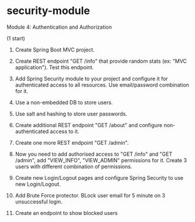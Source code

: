 # security-module
Module 4: Authentication and Authorization

(1 start)
1. Create Spring Boot MVC project.
2. Create REST endpoint "GET /info" that provide random stats (ex: "MVC application"). Test this endpoint.
3. Add Spring Security module to your project and configure it for authenticated access to all resources. Use email/password combination for it.


4. Use a non-embedded DB to store users.
5. Use salt and hashing to store user passwords.
6. Create additional REST endpoint "GET /about" and configure non-authenticated access to it.

7. Create one more REST endpoint "GET /admin".
8. Now you need to add authorised access to "GET /info" and "GET /admin", add "VIEW_INFO", "VIEW_ADMIN" permissions for it. Create 3 users with different combination of permissions.
9. Create new Login/Logout pages and configure Spring Security to use new Login/Logout.
10. Add Brute Force protector. BLock user email for 5 minute on 3 unsuccessful login.
11. Create an endpoint to show blocked users
